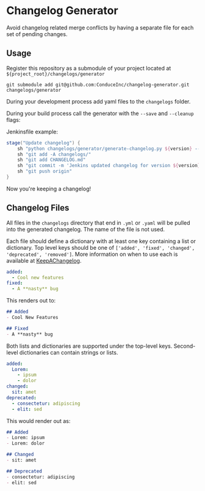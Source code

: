 # Changelog Generator

Avoid changelog related merge conflicts by having a separate file for each set of pending changes.

## Usage

Register this repository as a submodule of your project located at `${project_root}/changelogs/generator`

`git submodule add git@github.com:ConduceInc/changelog-generator.git changelogs/generator`

During your development process add yaml files to the `changelogs` folder.

During your build process call the generator with the `--save` and `--cleanup` flags:

Jenkinsfile example:
```groovy
stage("Update changelog") {
    sh "python changelogs/generator/generate-changelog.py ${version} --save --cleanup"
    sh "git add -A changelogs/"
    sh "git add CHANGELOG.md"
    sh "git commit -m 'Jenkins updated changelog for version ${version}'"
    sh "git push origin"
}
```

Now you're keeping a changelog!

## Changelog Files

All files in the `changelogs` directory that end in `.yml` or `.yaml` will be pulled into the generated changelog. The name of the file is not used.

Each file should define a dictionary with at least one key containing a list or dictionary. Top level keys should be one of `['added', 'fixed', 'changed', 'deprecated', 'removed']`. More information on when to use each is available at [KeepAChangelog](http://keepachangelog.com).

```yaml
added:
  - Cool new features
fixed:
  - A **nasty** bug
```

This renders out to:

```markdown
## Added
- Cool New Features

## Fixed
- A **nasty** bug
```


Both lists and dictionaries are supported under the top-level keys. Second-level dictionaries can contain strings or lists.

```yaml
added:
  Lorem:
    - ipsum
    - dolor
changed:
  sit: amet
deprecated:
  - consectetur: adipiscing
  - elit: sed
```

This would render out as:

```markdown
## Added
- Lorem: ipsum
- Lorem: dolor

## Changed
- sit: amet

## Deprecated
- consectetur: adipiscing
- elit: sed
```

